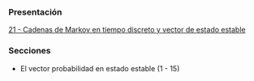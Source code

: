 ### Presentación

[21 - Cadenas de Markov en tiempo discreto y vector de estado estable](https://www.overleaf.com/read/zwyprftkwvvn#2f9ae0)

### Secciones
- El vector probabilidad en estado estable (1 - 15)